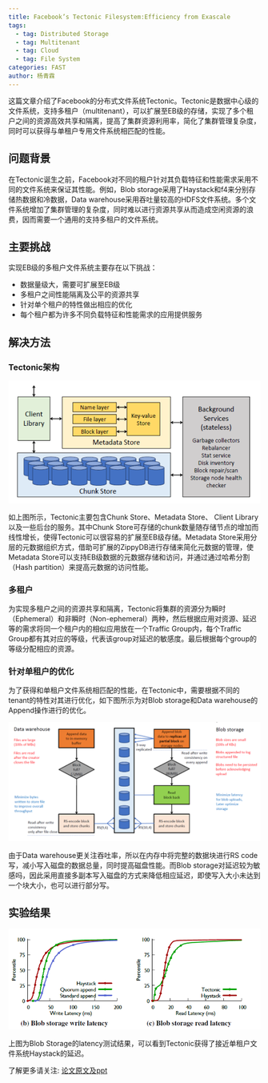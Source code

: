 ```yaml
---
title: Facebook’s Tectonic Filesystem:Efficiency from Exascale
tags: 
  - tag: Distributed Storage
  - tag: Multitenant
  - tag: Cloud
  - tag: File System
categories: FAST
author: 杨青霖
---
```


这篇文章介绍了Facebook的分布式文件系统Tectonic。Tectonic是数据中心级的文件系统，支持多租户（multitenant），可以扩展至EB级的存储，实现了多个租户之间的资源高效共享和隔离，提高了集群资源利用率，简化了集群管理复杂度，同时可以获得与单租户专用文件系统相匹配的性能。

## 问题背景

在Tectonic诞生之前，Facebook对不同的租户针对其负载特征和性能需求采用不同的文件系统来保证其性能。例如，Blob storage采用了Haystack和f4来分别存储热数据和冷数据，Data warehouse采用吞吐量较高的HDFS文件系统。多个文件系统增加了集群管理的复杂度，同时难以进行资源共享从而造成空闲资源的浪费，因而需要一个通用的支持多租户的文件系统。

## 主要挑战

实现EB级的多租户文件系统主要存在以下挑战：
- 数据量级大，需要可扩展至EB级
- 多租户之间性能隔离及公平的资源共享
- 针对单个租户的特性做出相应的优化
- 每个租户都为许多不同负载特征和性能需求的应用提供服务

## 解决方法

### Tectonic架构

![avatar](\assets\img\papers\Tectonic-arch.png)

如上图所示，Tectonic主要包含Chunk Store、Metadata Store、 Client Library以及一些后台的服务。其中Chunk Store可存储的chunk数量随存储节点的增加而线性增长，使得Tectonic可以很容易的扩展至EB级存储。Metadata Store采用分层的元数据组织方式，借助可扩展的ZippyDB进行存储来简化元数据的管理，使Metadata Store可以支持EB级数据的元数据存储和访问，并通过通过哈希分割（Hash partition）来提高元数据的访问性能。

### 多租户

为实现多租户之间的资源共享和隔离，Tectonic将集群的资源分为瞬时（Ephemeral）和非瞬时（Non-ephemeral）两种，然后根据应用对资源、延迟等的需求将同一个租户内的相似应用放在一个Traffic Group内，每个Traffic Group都有其对应的等级，代表该group对延迟的敏感度。最后根据每个group的等级分配相应的资源。

### 针对单租户的优化

为了获得和单租户文件系统相匹配的性能，在Tectonic中，需要根据不同的tenant的特性对其进行优化，如下图所示为对Blob storage和Data warehouse的Append操作进行的优化。

![avatar](\assets\img\papers\Tectonic-append.png)

由于Data warehouse更关注吞吐率，所以在内存中将完整的数据块进行RS code写，减小写入磁盘的数据总量，同时提高磁盘性能。而Blob storage对延迟较为敏感吗，因此采用直接多副本写入磁盘的方式来降低相应延迟，即使写入大小未达到一个块大小，也可以进行部分写。

## 实验结果

![avatar](\assets\img\papers\Tectonic-latency.png)

上图为Blob Storage的latency测试结果，可以看到Tectonic获得了接近单租户文件系统Haystack的延迟。
 
了解更多请关注: [论文原文及ppt](https://www.usenix.org/conference/fast21/presentation/pan) 
